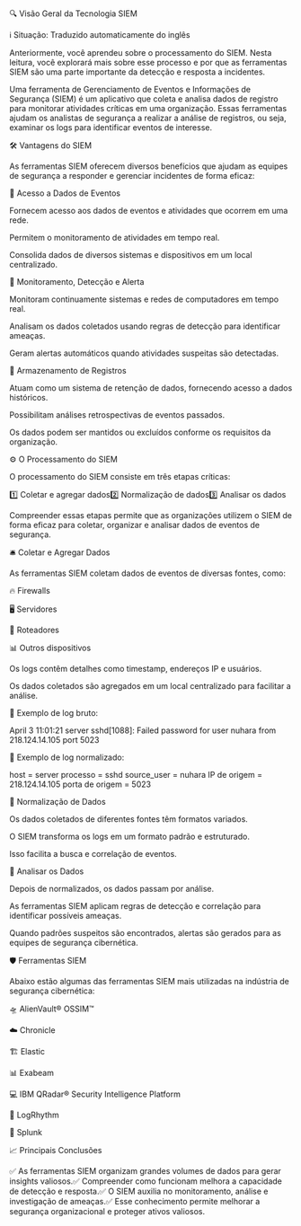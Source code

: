 🔍 Visão Geral da Tecnologia SIEM

ℹ️ Situação: Traduzido automaticamente do inglês

Anteriormente, você aprendeu sobre o processamento do SIEM. Nesta leitura, você explorará mais sobre esse processo e por que as ferramentas SIEM são uma parte importante da detecção e resposta a incidentes.

Uma ferramenta de Gerenciamento de Eventos e Informações de Segurança (SIEM) é um aplicativo que coleta e analisa dados de registro para monitorar atividades críticas em uma organização. Essas ferramentas ajudam os analistas de segurança a realizar a análise de registros, ou seja, examinar os logs para identificar eventos de interesse.

🛠️ Vantagens do SIEM

As ferramentas SIEM oferecem diversos benefícios que ajudam as equipes de segurança a responder e gerenciar incidentes de forma eficaz:

🔗 Acesso a Dados de Eventos

Fornecem acesso aos dados de eventos e atividades que ocorrem em uma rede.

Permitem o monitoramento de atividades em tempo real.

Consolida dados de diversos sistemas e dispositivos em um local centralizado.

🧐 Monitoramento, Detecção e Alerta

Monitoram continuamente sistemas e redes de computadores em tempo real.

Analisam os dados coletados usando regras de detecção para identificar ameaças.

Geram alertas automáticos quando atividades suspeitas são detectadas.

📁 Armazenamento de Registros

Atuam como um sistema de retenção de dados, fornecendo acesso a dados históricos.

Possibilitam análises retrospectivas de eventos passados.

Os dados podem ser mantidos ou excluídos conforme os requisitos da organização.

⚙️ O Processamento do SIEM

O processamento do SIEM consiste em três etapas críticas:

1️⃣ Coletar e agregar dados2️⃣ Normalização de dados3️⃣ Analisar os dados

Compreender essas etapas permite que as organizações utilizem o SIEM de forma eficaz para coletar, organizar e analisar dados de eventos de segurança.

🛎️ Coletar e Agregar Dados

As ferramentas SIEM coletam dados de eventos de diversas fontes, como:

🔥 Firewalls

🖥️ Servidores

📡 Roteadores

📊 Outros dispositivos

Os logs contêm detalhes como timestamp, endereços IP e usuários.

Os dados coletados são agregados em um local centralizado para facilitar a análise.

📌 Exemplo de log bruto:

April 3 11:01:21 server sshd[1088]: Failed password for user nuhara from 218.124.14.105 port 5023

📌 Exemplo de log normalizado:

host = server
processo = sshd
source_user = nuhara
IP de origem = 218.124.14.105
porta de origem = 5023

🔄 Normalização de Dados

Os dados coletados de diferentes fontes têm formatos variados.

O SIEM transforma os logs em um formato padrão e estruturado.

Isso facilita a busca e correlação de eventos.

🧠 Analisar os Dados

Depois de normalizados, os dados passam por análise.

As ferramentas SIEM aplicam regras de detecção e correlação para identificar possíveis ameaças.

Quando padrões suspeitos são encontrados, alertas são gerados para as equipes de segurança cibernética.

🛡️ Ferramentas SIEM

Abaixo estão algumas das ferramentas SIEM mais utilizadas na indústria de segurança cibernética:

🛸 AlienVault® OSSIM™

☁️ Chronicle

🏗 Elastic

📊 Exabeam

💻 IBM QRadar® Security Intelligence Platform

🔎 LogRhythm

🦠 Splunk

📈 Principais Conclusões

✅ As ferramentas SIEM organizam grandes volumes de dados para gerar insights valiosos.✅ Compreender como funcionam melhora a capacidade de detecção e resposta.✅ O SIEM auxilia no monitoramento, análise e investigação de ameaças.✅ Esse conhecimento permite melhorar a segurança organizacional e proteger ativos valiosos.

